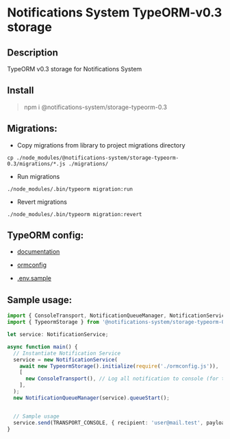 # Notifications System TypeORM-v0.3 storage

## Description

TypeORM v0.3 storage for Notifications System

## Install

> npm i @notifications-system/storage-typeorm-0.3

## Migrations:

- Copy migrations from library to project migrations directory

```
cp ./node_modules/@notifications-system/storage-typeorm-0.3/migrations/*.js ./migrations/
```

- Run migrations

```
./node_modules/.bin/typeorm migration:run
```

- Revert migrations

```
./node_modules/.bin/typeorm migration:revert
```

## TypeORM config:

- [documentation](https://typeorm.biunav.com/en/using-ormconfig.html#creating-a-new-connection-from-the-configuration-file)

- [ormconfig](./ormconfig.js)
- [.env.sample](./.env.sample)

## Sample usage:

```typescript
import { ConsoleTransport, NotificationQueueManager, NotificationService, TRANSPORT_CONSOLE } from '@notifications-system/core';
import { TypeormStorage } from '@notifications-system/storage-typeorm-0.3';

let service: NotificationService;

async function main() {
  // Instantiate Notification Service
  service = new NotificationService(
    await new TypeormStorage().initialize(require('./ormconfig.js')),
    [
      new ConsoleTransport(), // Log all notification to console (for test/demo purpose)
    ],
  );
  new NotificationQueueManager(service).queueStart();


  // Sample usage
  service.send(TRANSPORT_CONSOLE, { recipient: 'user@mail.test', payload: 'Test Notification' });
}
```
